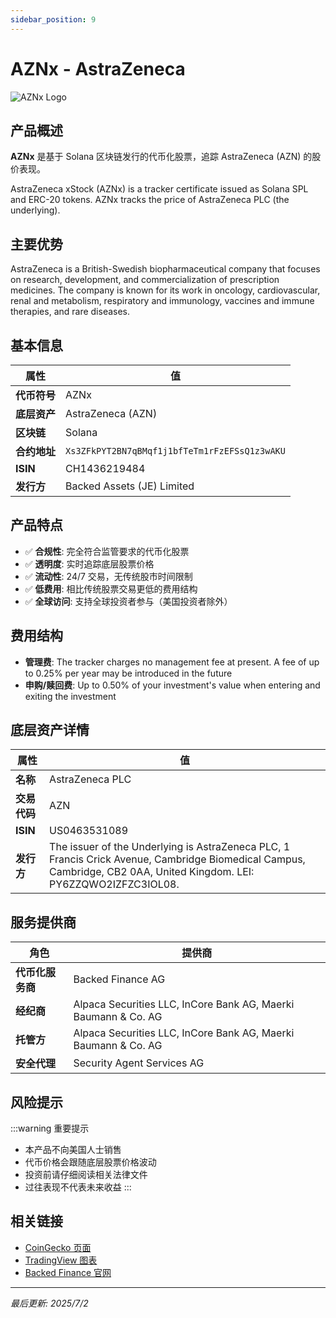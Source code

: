 ```yaml
---
sidebar_position: 9
---
```


# AZNx - AstraZeneca

![AZNx Logo](/img/tokens/AZNx.svg)

## 产品概述

**AZNx** 是基于 Solana 区块链发行的代币化股票，追踪 AstraZeneca (AZN) 的股价表现。

AstraZeneca xStock (AZNx) is a tracker certificate issued as Solana SPL and ERC-20 tokens. AZNx tracks the price of AstraZeneca PLC (the underlying).

## 主要优势

AstraZeneca is a British-Swedish biopharmaceutical company that focuses on research, development, and commercialization of prescription medicines. The company is known for its work in oncology, cardiovascular, renal and metabolism, respiratory and immunology, vaccines and immune therapies, and rare diseases.


## 基本信息

| 属性 | 值 |
|------|----|
| **代币符号** | AZNx |
| **底层资产** | AstraZeneca (AZN) |
| **区块链** | Solana |
| **合约地址** | `Xs3ZFkPYT2BN7qBMqf1j1bfTeTm1rFzEFSsQ1z3wAKU` |
| **ISIN** | CH1436219484 |
| **发行方** | Backed Assets (JE) Limited |

## 产品特点

- ✅ **合规性**: 完全符合监管要求的代币化股票
- ✅ **透明度**: 实时追踪底层股票价格
- ✅ **流动性**: 24/7 交易，无传统股市时间限制
- ✅ **低费用**: 相比传统股票交易更低的费用结构
- ✅ **全球访问**: 支持全球投资者参与（美国投资者除外）

## 费用结构

- **管理费**: The tracker charges no management fee at present. A fee of up to 0.25% per year may be introduced in the future
- **申购/赎回费**: Up to 0.50% of your investment's value when entering and exiting the investment

## 底层资产详情

| 属性 | 值 |
|------|----|
| **名称** | AstraZeneca PLC |
| **交易代码** | AZN |
| **ISIN** | US0463531089 |
| **发行方** | The issuer of the Underlying is AstraZeneca PLC, 1 Francis Crick Avenue, Cambridge Biomedical Campus, Cambridge, CB2 0AA, United Kingdom. LEI: PY6ZZQWO2IZFZC3IOL08. |

## 服务提供商

| 角色 | 提供商 |
|------|----|
| **代币化服务商** | Backed Finance AG |
| **经纪商** | Alpaca Securities LLC, InCore Bank AG, Maerki Baumann & Co. AG |
| **托管方** | Alpaca Securities LLC, InCore Bank AG, Maerki Baumann & Co. AG |
| **安全代理** | Security Agent Services AG |

## 风险提示

:::warning 重要提示
- 本产品不向美国人士销售
- 代币价格会跟随底层股票价格波动
- 投资前请仔细阅读相关法律文件
- 过往表现不代表未来收益
:::

## 相关链接

- [CoinGecko 页面](https://www.coingecko.com/)
- [TradingView 图表](https://www.tradingview.com/)
- [Backed Finance 官网](https://backed.fi/)

---

*最后更新: 2025/7/2*
